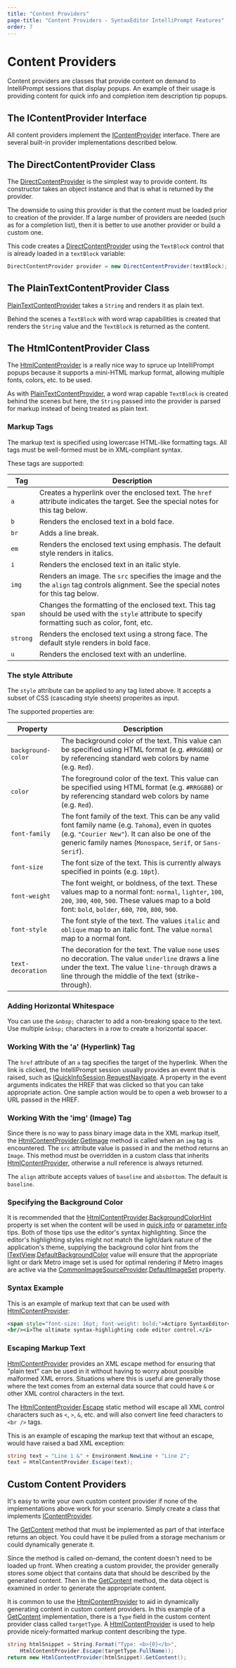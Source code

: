 ```yaml
---
title: "Content Providers"
page-title: "Content Providers - SyntaxEditor IntelliPrompt Features"
order: 7
---
```

# Content Providers

Content providers are classes that provide content on demand to IntelliPrompt sessions that display popups.  An example of their usage is providing content for quick info and completion item description tip popups.

## The IContentProvider Interface

All content providers implement the [IContentProvider](xref:ActiproSoftware.Windows.Controls.SyntaxEditor.IntelliPrompt.IContentProvider) interface.  There are several built-in provider implementations described below.

## The DirectContentProvider Class

The [DirectContentProvider](xref:ActiproSoftware.Windows.Controls.SyntaxEditor.IntelliPrompt.Implementation.DirectContentProvider) is the simplest way to provide content.  Its constructor takes an object instance and that is what is returned by the provider.

The downside to using this provider is that the content must be loaded prior to creation of the provider.  If a large number of providers are needed (such as for a completion list), then it is better to use another provider or build a custom one.

This code creates a [DirectContentProvider](xref:ActiproSoftware.Windows.Controls.SyntaxEditor.IntelliPrompt.Implementation.DirectContentProvider) using the `TextBlock` control that is already loaded in a `textBlock` variable:

```csharp
DirectContentProvider provider = new DirectContentProvider(textBlock);
```

## The PlainTextContentProvider Class

[PlainTextContentProvider](xref:ActiproSoftware.Windows.Controls.SyntaxEditor.IntelliPrompt.Implementation.PlainTextContentProvider) takes a `String` and renders it as plain text.

Behind the scenes a `TextBlock` with word wrap capabilities is created that renders the `String` value and the `TextBlock` is returned as the content.

## The HtmlContentProvider Class

The [HtmlContentProvider](xref:ActiproSoftware.Windows.Controls.SyntaxEditor.IntelliPrompt.Implementation.HtmlContentProvider) is a really nice way to spruce up IntelliPrompt popups because it supports a mini-HTML markup format, allowing multiple fonts, colors, etc. to be used.

As with [PlainTextContentProvider](xref:ActiproSoftware.Windows.Controls.SyntaxEditor.IntelliPrompt.Implementation.PlainTextContentProvider), a word wrap capable `TextBlock` is created behind the scenes but here, the `String` passed into the provider is parsed for markup instead of being treated as plain text.

### Markup Tags

The markup text is specified using lowercase HTML-like formatting tags.  All tags must be well-formed must be in XML-compliant syntax.

These tags are supported:

| Tag | Description |
|-----|-----|
| `a` | Creates a hyperlink over the enclosed text.  The `href` attribute indicates the target.  See the special notes for this tag below. |
| `b` | Renders the enclosed text in a bold face. |
| `br` | Adds a line break. |
| `em` | Renders the enclosed text using emphasis.  The default style renders in italics. |
| `i` | Renders the enclosed text in an italic style. |
| `img` | Renders an image.  The `src` specifies the image and the the `align` tag controls alignment.  See the special notes for this tag below. |
| `span` | Changes the formatting of the enclosed text.  This tag should be used with the `style` attribute to specify formatting such as color, font, etc. |
| `strong` | Renders the enclosed text using a strong face.  The default style renders in bold face. |
| `u` | Renders the enclosed text with an underline. |

### The style Attribute

The `style` attribute can be applied to any tag listed above.  It accepts a subset of CSS (cascading style sheets) properites as input.

The supported properties are:

| Property | Description |
|-----|-----|
| `background-color` | The background color of the text.  This value can be specified using HTML format (e.g. `#RRGGBB`) or by referencing standard web colors by name (e.g. `Red`). |
| `color` | The foreground color of the text.  This value can be specified using HTML format (e.g. `#RRGGBB`) or by referencing standard web colors by name (e.g. `Red`). |
| `font-family` | The font family of the text.  This can be any valid font family name (e.g. `Tahoma`), even in quotes (e.g. `"Courier New"`).  It can also be one of the generic family names (`Monospace`, `Serif`, or `Sans-Serif`). |
| `font-size` | The font size of the text.  This is currently always specified in points (e.g. `10pt`). |
| `font-weight` | The font weight, or boldness, of the text.  These values map to a normal font: `normal`, `lighter`, `100`, `200`, `300`, `400`, `500`.  These values map to a bold font: `bold`, `bolder`, `600`, `700`, `800`, `900`. |
| `font-style` | The font style of the text.  The values `italic` and `oblique` map to an italic font.  The value `normal` map to a normal font. |
| `text-decoration` | The decoration for the text.  The value `none` uses no decoration.  The value `underline` draws a line under the text.  The value `line-through` draws a line through the middle of the text (strike-through). |

### Adding Horizontal Whitespace

You can use the `&nbsp;` character to add a non-breaking space to the text.  Use multiple `&nbsp;` characters in a row to create a horizontal spacer.

### Working With the 'a' (Hyperlink) Tag

The `href` attribute of an `a` tag specifies the target of the hyperlink.  When the link is clicked, the IntelliPrompt session usually provides an event that is raised, such as [IQuickInfoSession](xref:ActiproSoftware.Windows.Controls.SyntaxEditor.IntelliPrompt.IQuickInfoSession).[RequestNavigate](xref:ActiproSoftware.Windows.Controls.SyntaxEditor.IntelliPrompt.IQuickInfoSession.RequestNavigate).  A property in the event arguments indicates the HREF that was clicked so that you can take appropriate action.  One sample action would be to open a web browser to a URL passed in the HREF.

### Working With the 'img' (Image) Tag

Since there is no way to pass binary image data in the XML markup itself, the [HtmlContentProvider](xref:ActiproSoftware.Windows.Controls.SyntaxEditor.IntelliPrompt.Implementation.HtmlContentProvider).[GetImage](xref:ActiproSoftware.Windows.Controls.SyntaxEditor.IntelliPrompt.Implementation.HtmlContentProvider.GetImage*) method is called when an `img` tag is encountered.  The `src` attribute value is passed in and the method returns an `Image`.  This method must be overridden in a custom class that inherits [HtmlContentProvider](xref:ActiproSoftware.Windows.Controls.SyntaxEditor.IntelliPrompt.Implementation.HtmlContentProvider), otherwise a null reference is always returned.

The `align` attribute accepts values of `baseline` and `absbottom`.  The default is `baseline`.

### Specifying the Background Color

It is recommended that the [HtmlContentProvider](xref:ActiproSoftware.Windows.Controls.SyntaxEditor.IntelliPrompt.Implementation.HtmlContentProvider).[BackgroundColorHint](xref:ActiproSoftware.Windows.Controls.SyntaxEditor.IntelliPrompt.Implementation.HtmlContentProvider.BackgroundColorHint) property is set when the content will be used in [quick info](quick-info.md) or [parameter info](parameter-info.md) tips.  Both of those tips use the editor's syntax highlighting.  Since the editor's highlighting styles might not match the light/dark nature of the application's theme, supplying the background color hint from the [ITextView](xref:ActiproSoftware.Windows.Controls.SyntaxEditor.ITextView).[DefaultBackgroundColor](xref:ActiproSoftware.Windows.Controls.SyntaxEditor.ITextView.DefaultBackgroundColor) value will ensure that the appropriate light or dark Metro image set is used for optimal rendering if Metro images are active via the [CommonImageSourceProvider](xref:ActiproSoftware.Windows.Controls.SyntaxEditor.IntelliPrompt.Implementation.CommonImageSourceProvider).[DefaultImageSet](xref:ActiproSoftware.Windows.Controls.SyntaxEditor.IntelliPrompt.Implementation.CommonImageSourceProvider.DefaultImageSet) property.

### Syntax Example

This is an example of markup text that can be used with [HtmlContentProvider](xref:ActiproSoftware.Windows.Controls.SyntaxEditor.IntelliPrompt.Implementation.HtmlContentProvider):

```xml
<span style="font-size: 16pt; font-weight: bold;">Actipro SyntaxEditor</span>
<br/><i>The ultimate syntax-highlighting code editor control.</i>
```

### Escaping Markup Text

[HtmlContentProvider](xref:ActiproSoftware.Windows.Controls.SyntaxEditor.IntelliPrompt.Implementation.HtmlContentProvider) provides an XML escape method for ensuring that "plain text" can be used in it without having to worry about possible malformed XML errors.  Situations where this is useful are generally those where the text comes from an external data source that could have `&` or other XML control characters in the text.

The [HtmlContentProvider](xref:ActiproSoftware.Windows.Controls.SyntaxEditor.IntelliPrompt.Implementation.HtmlContentProvider).[Escape](xref:ActiproSoftware.Windows.Controls.SyntaxEditor.IntelliPrompt.Implementation.HtmlContentProvider.Escape*) static method will escape all XML control characters such as `<`, `>`, `&`, etc. and will also convert line feed characters to `<br />` tags.

This is an example of escaping the markup text that without an escape, would have raised a bad XML exception:

```csharp
string text = "Line 1 &" + Environment.NewLine + "Line 2";
text = HtmlContentProvider.Escape(text);
```

## Custom Content Providers

It's easy to write your own custom content provider if none of the implementations above work for your scenario.  Simply create a class that implements [IContentProvider](xref:ActiproSoftware.Windows.Controls.SyntaxEditor.IntelliPrompt.IContentProvider).

The [GetContent](xref:ActiproSoftware.Windows.Controls.SyntaxEditor.IntelliPrompt.IContentProvider.GetContent*) method that must be implemented as part of that interface returns an object.  You could have it be pulled from a storage mechanism or could dynamically generate it.

Since the method is called on-demand, the content doesn't need to be loaded up front.  When creating a custom provider, the provider generally stores some object that contains data that should be described by the generated content.  Then in the [GetContent](xref:ActiproSoftware.Windows.Controls.SyntaxEditor.IntelliPrompt.IContentProvider.GetContent*) method, the data object is examined in order to generate the appropriate content.

It is common to use the [HtmlContentProvider](xref:ActiproSoftware.Windows.Controls.SyntaxEditor.IntelliPrompt.Implementation.HtmlContentProvider) to aid in dynamically generating content in custom content providers.  In this example of a [GetContent](xref:ActiproSoftware.Windows.Controls.SyntaxEditor.IntelliPrompt.IContentProvider.GetContent*) implementation, there is a `Type` field in the custom content provider class called `targetType`.  A [HtmlContentProvider](xref:ActiproSoftware.Windows.Controls.SyntaxEditor.IntelliPrompt.Implementation.HtmlContentProvider) is used to help provide nicely-formatted markup content describing the type.

```csharp
string htmlSnippet = String.Format("Type: <b>{0}</b>", 
	HtmlContentProvider.Escape(targetType.FullName));
return new HtmlContentProvider(htmlSnippet).GetContent();
```
